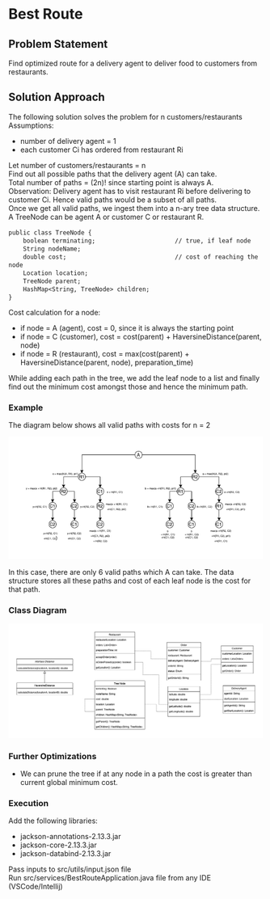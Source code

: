 # Best Route

## Problem Statement
Find optimized route for a delivery agent to deliver food to customers from restaurants.

## Solution Approach

The following solution solves the problem for n customers/restaurants  
Assumptions: 
- number of delivery agent = 1  
- each customer Ci has ordered from restaurant Ri  

Let number of customers/restaurants = n  
Find out all possible paths that the delivery agent (A) can take.  
Total number of paths = (2n)! since starting point is always A.  
Observation: Delivery agent has to visit restaurant Ri before delivering to customer Ci. Hence valid paths would be a subset of all paths.  
Once we get all valid paths, we ingest them into a n-ary tree data structure. A TreeNode can be agent A or customer C or restaurant R.
```
public class TreeNode {
    boolean terminating;                      // true, if leaf node
    String nodeName;
    double cost;                              // cost of reaching the node
    Location location;
    TreeNode parent;
    HashMap<String, TreeNode> children;
}
```
Cost calculation for a node:
- if node = A (agent), cost = 0, since it is always the starting point  
- if node = C (customer), cost = cost(parent) + HaversineDistance(parent, node)
- if node = R (restaurant), cost = max(cost(parent) + HaversineDistance(parent, node), preparation_time)  

While adding each path in the tree, we add the leaf node to a list and finally find out the minimum cost amongst those and hence the minimum path.  

### Example
The diagram below shows all valid paths with costs for n = 2  

![BestPath Example For N=2](images/BestPathExampleForN=2.png)  

In this case, there are only 6 valid paths which A can take. The data structure stores all these paths and cost of each leaf node is the cost for that path.

### Class Diagram  
![Class Diagram](images/ClassDiagram.png)

### Further Optimizations
- We can prune the tree if at any node in a path the cost is greater than current global minimum cost.  

### Execution
Add the following libraries:
- jackson-annotations-2.13.3.jar
- jackson-core-2.13.3.jar
- jackson-databind-2.13.3.jar  

Pass inputs to src/utils/input.json file  
Run src/services/BestRouteApplication.java file from any IDE (VSCode/Intellij)
